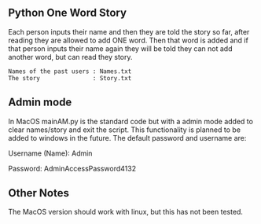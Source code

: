 ## Python One Word Story

  Each person inputs their name and then they are told the story so far, after reading they are allowed to add ONE word. Then that word is added and if that person inputs their name again they will be told they can not add another word, but can read they story.

    Names of the past users : Names.txt
    The story               : Story.txt
    
## Admin mode
  In MacOS mainAM.py is the standard code but with a admin mode added to clear names/story and exit the script. This functionality is planned to be added to windows in the future. The default password and username are:
  
Username (Name): Admin

Password: AdminAccessPassword4132

## Other Notes
  The MacOS version should work with linux, but this has not been tested.
